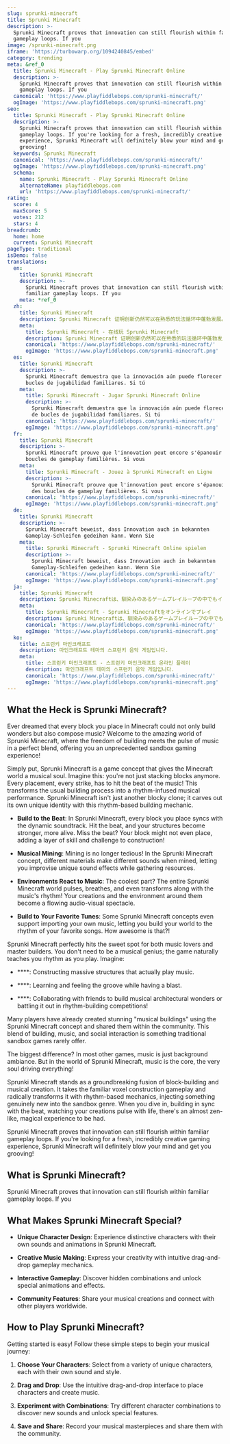 ```yaml
---
slug: sprunki-minecraft
title: Sprunki Minecraft
description: >-
  Sprunki Minecraft proves that innovation can still flourish within familiar
  gameplay loops. If you
image: /sprunki-minecraft.png
iframe: 'https://turbowarp.org/1094240845/embed'
category: trending
meta: &ref_0
  title: Sprunki Minecraft - Play Sprunki Minecraft Online
  description: >-
    Sprunki Minecraft proves that innovation can still flourish within familiar
    gameplay loops. If you
  canonical: 'https://www.playfiddlebops.com/sprunki-minecraft/'
  ogImage: 'https://www.playfiddlebops.com/sprunki-minecraft.png'
seo:
  title: Sprunki Minecraft - Play Sprunki Minecraft Online
  description: >-
    Sprunki Minecraft proves that innovation can still flourish within familiar
    gameplay loops. If you're looking for a fresh, incredibly creative gaming
    experience, Sprunki Minecraft will definitely blow your mind and get you
    grooving!
  keywords: Sprunki Minecraft
  canonical: 'https://www.playfiddlebops.com/sprunki-minecraft/'
  ogImage: 'https://www.playfiddlebops.com/sprunki-minecraft.png'
  schema:
    name: Sprunki Minecraft - Play Sprunki Minecraft Online
    alternateName: playfiddlebops.com
    url: 'https://www.playfiddlebops.com/sprunki-minecraft/'
rating:
  score: 4
  maxScore: 5
  votes: 212
  stars: 4
breadcrumb:
  home: home
  current: Sprunki Minecraft
pageType: traditional
isDemo: false
translations:
  en:
    title: Sprunki Minecraft
    description: >-
      Sprunki Minecraft proves that innovation can still flourish within
      familiar gameplay loops. If you
    meta: *ref_0
  zh:
    title: Sprunki Minecraft
    description: Sprunki Minecraft 证明创新仍然可以在熟悉的玩法循环中蓬勃发展。如果你
    meta:
      title: Sprunki Minecraft - 在线玩 Sprunki Minecraft
      description: Sprunki Minecraft 证明创新仍然可以在熟悉的玩法循环中蓬勃发展。如果你
      canonical: 'https://www.playfiddlebops.com/sprunki-minecraft/'
      ogImage: 'https://www.playfiddlebops.com/sprunki-minecraft.png'
  es:
    title: Sprunki Minecraft
    description: >-
      Sprunki Minecraft demuestra que la innovación aún puede florecer dentro de
      bucles de jugabilidad familiares. Si tú
    meta:
      title: Sprunki Minecraft - Jugar Sprunki Minecraft Online
      description: >-
        Sprunki Minecraft demuestra que la innovación aún puede florecer dentro
        de bucles de jugabilidad familiares. Si tú
      canonical: 'https://www.playfiddlebops.com/sprunki-minecraft/'
      ogImage: 'https://www.playfiddlebops.com/sprunki-minecraft.png'
  fr:
    title: Sprunki Minecraft
    description: >-
      Sprunki Minecraft prouve que l'innovation peut encore s'épanouir dans des
      boucles de gameplay familières. Si vous
    meta:
      title: Sprunki Minecraft - Jouez à Sprunki Minecraft en Ligne
      description: >-
        Sprunki Minecraft prouve que l'innovation peut encore s'épanouir dans
        des boucles de gameplay familières. Si vous
      canonical: 'https://www.playfiddlebops.com/sprunki-minecraft/'
      ogImage: 'https://www.playfiddlebops.com/sprunki-minecraft.png'
  de:
    title: Sprunki Minecraft
    description: >-
      Sprunki Minecraft beweist, dass Innovation auch in bekannten
      Gameplay-Schleifen gedeihen kann. Wenn Sie
    meta:
      title: Sprunki Minecraft - Sprunki Minecraft Online spielen
      description: >-
        Sprunki Minecraft beweist, dass Innovation auch in bekannten
        Gameplay-Schleifen gedeihen kann. Wenn Sie
      canonical: 'https://www.playfiddlebops.com/sprunki-minecraft/'
      ogImage: 'https://www.playfiddlebops.com/sprunki-minecraft.png'
  ja:
    title: Sprunki Minecraft
    description: Sprunki Minecraftは、馴染みのあるゲームプレイループの中でもイノベーションが花開くことを証明しています。もしあなたが
    meta:
      title: Sprunki Minecraft - Sprunki Minecraftをオンラインでプレイ
      description: Sprunki Minecraftは、馴染みのあるゲームプレイループの中でもイノベーションが花開くことを証明しています。もしあなたが
      canonical: 'https://www.playfiddlebops.com/sprunki-minecraft/'
      ogImage: 'https://www.playfiddlebops.com/sprunki-minecraft.png'
  ko:
    title: 스프런키 마인크래프트
    description: 마인크래프트 테마의 스프런키 음악 게임입니다.
    meta:
      title: 스프런키 마인크래프트 - 스프런키 마인크래프트 온라인 플레이
      description: 마인크래프트 테마의 스프런키 음악 게임입니다.
      canonical: 'https://www.playfiddlebops.com/sprunki-minecraft/'
      ogImage: 'https://www.playfiddlebops.com/sprunki-minecraft.png'
---
```


## What the Heck is Sprunki Minecraft?

Ever dreamed that every block you place in Minecraft could not only build wonders but also compose music? Welcome to the amazing world of Sprunki Minecraft, where the freedom of building meets the pulse of music in a perfect blend, offering you an unprecedented sandbox gaming experience!

Simply put, Sprunki Minecraft is a game concept that gives the Minecraft world a musical soul. Imagine this: you're not just stacking blocks anymore. Every placement, every strike, has to hit the beat of the music! This transforms the usual building process into a rhythm-infused musical performance. Sprunki Minecraft isn't just another blocky clone; it carves out its own unique identity with this rhythm-based building mechanic.

- **Build to the Beat**: In Sprunki Minecraft, every block you place syncs with the dynamic soundtrack. Hit the beat, and your structures become stronger, more alive. Miss the beat? Your block might not even place, adding a layer of skill and challenge to construction!

- **Musical Mining**: Mining is no longer tedious! In the Sprunki Minecraft concept, different materials make different sounds when mined, letting you improvise unique sound effects while gathering resources.

- **Environments React to Music**: The coolest part? The entire Sprunki Minecraft world pulses, breathes, and even transforms along with the music's rhythm! Your creations and the environment around them become a flowing audio-visual spectacle.

- **Build to Your Favorite Tunes**: Some Sprunki Minecraft concepts even support importing your own music, letting you build your world to the rhythm of your favorite songs. How awesome is that?!

Sprunki Minecraft perfectly hits the sweet spot for both music lovers and master builders. You don't need to be a musical genius; the game naturally teaches you rhythm as you play. Imagine:

- ****: Constructing massive structures that actually play music.

- ****: Learning and feeling the groove while having a blast.

- ****: Collaborating with friends to build musical architectural wonders or battling it out in rhythm-building competitions!

Many players have already created stunning "musical buildings" using the Sprunki Minecraft concept and shared them within the community. This blend of building, music, and social interaction is something traditional sandbox games rarely offer.

The biggest difference? In most other games, music is just background ambiance. But in the world of Sprunki Minecraft, music is the core, the very soul driving everything!

Sprunki Minecraft stands as a groundbreaking fusion of block-building and musical creation. It takes the familiar voxel construction gameplay and radically transforms it with rhythm-based mechanics, injecting something genuinely new into the sandbox genre. When you dive in, building in sync with the beat, watching your creations pulse with life, there's an almost zen-like, magical experience to be had.

Sprunki Minecraft proves that innovation can still flourish within familiar gameplay loops. If you're looking for a fresh, incredibly creative gaming experience, Sprunki Minecraft will definitely blow your mind and get you grooving!

## What is Sprunki Minecraft?

Sprunki Minecraft proves that innovation can still flourish within familiar gameplay loops. If you

## What Makes Sprunki Minecraft Special?

- **Unique Character Design**: Experience distinctive characters with their own sounds and animations in Sprunki Minecraft.

- **Creative Music Making**: Express your creativity with intuitive drag-and-drop gameplay mechanics.

- **Interactive Gameplay**: Discover hidden combinations and unlock special animations and effects.

- **Community Features**: Share your musical creations and connect with other players worldwide.

## How to Play Sprunki Minecraft?

Getting started is easy! Follow these simple steps to begin your musical journey:

1. **Choose Your Characters**: Select from a variety of unique characters, each with their own sound and style.

1. **Drag and Drop**: Use the intuitive drag-and-drop interface to place characters and create music.

1. **Experiment with Combinations**: Try different character combinations to discover new sounds and unlock special features.

1. **Save and Share**: Record your musical masterpieces and share them with the community.
